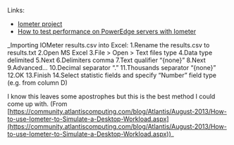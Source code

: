 Links:
- [Iometer project](http://www.iometer.org/)
- [How to test performance on PowerEdge servers with Iometer](https://www.dell.com/support/kbdoc/en-us/000114193/how-to-test-performance-on-poweredge-servers-with-iometer)

_Importing IOMeter results.csv into Excel:
1.Rename the results.csv to results.txt
2.Open MS Excel
3.File > Open > Text files type
4.Data type delimited
5.Next
6.Delimiters comma
7.Text qualifier “{none}”
8.Next
9.Advanced…
10.Decimal separator “.”
11.Thousands separator “{none}”
12.OK
13.Finish
14.Select statistic fields and specify “Number” field type (e.g. from column D)

I know this leaves some apostrophes but this is the best method I could come up with.
(From [https://community.atlantiscomputing.com/blog/Atlantis/August-2013/How-to-use-Iometer-to-Simulate-a-Desktop-Workload.aspx](https://community.atlantiscomputing.com/blog/Atlantis/August-2013/How-to-use-Iometer-to-Simulate-a-Desktop-Workload.aspx))_
